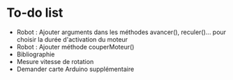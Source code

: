 # To-do list

+ Robot : Ajouter arguments dans les méthodes avancer(), reculer()... pour choisir la durée d'activation du moteur
+ Robot : Ajouter méthode couperMoteur()
+ Bibliographie
+ Mesure vitesse de rotation
+ Demander carte Arduino supplémentaire
